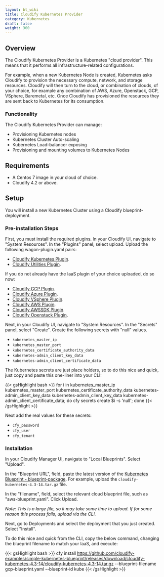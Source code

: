 ```yaml
---
layout: bt_wiki
title: Cloudify Kubernetes Provider
category: Kubernetes
draft: false
weight: 300
---
```


## Overview

The Cloudify Kubernetes Provider is a Kubernetes "cloud provider". This means that it performs all infrastructure-related configurations.

For example, when a new Kubernetes Node is created, Kubernetes asks Cloudify to provision the necessary compute, network, and storage resources. Cloudify will then turn to the cloud, or combination of clouds, of your choice, for example any combination of AWS, Azure, Openstack, GCP, VSphere, Baremetal, etc. Once Cloudify has provisioned the resources they are sent back to Kubernetes for its consumption.


### Functionality

The Cloudify Kubernetes Provider can manage:

* Provisioning Kubernetes nodes
* Kubernetes Cluster Auto-scaling
* Kubernetes Load-balancer exposing
* Provisioning and mounting volumes to Kubernetes Nodes

## Requirements


* A Centos 7 image in your cloud of choice.
* Cloudify 4.2 or above.


## Setup

You will install a new Kubernetes Cluster using a Cloudify blueprint-deployment.

### Pre-installation Steps

First, you must install the required plugins. In your Cloudify UI, navigate to "System Resources". In the "Plugins" panel, select upload. Upload the following wagon-plugin.yaml pairs:

* [Cloudify Kubernetes Plugin](https://github.com/cloudify-incubator/cloudify-kubernetes-plugin/releases).
* [Cloudify Utilities Plugin](https://github.com/cloudify-incubator/cloudify-utilities-plugin/releases).


If you do not already have the IaaS plugin of your choice uploaded, do so now:

* [Cloudify GCP Plugin](https://github.com/cloudify-cosmo/cloudify-gcp-plugin/releases).
* [Cloudify Azure Plugin](https://github.com/cloudify-incubator/cloudify-azure-plugin/releases).
* [Cloudify VSphere Plugin](https://github.com/cloudify-cosmo/cloudify-vsphere-plugin/releases).
* [Cloudify AWS Plugin](https://github.com/cloudify-cosmo/cloudify-aws-plugin/releases).
* [Cloudify AWSSDK Plugin](https://github.com/cloudify-incubator/cloudify-awssdk-plugin/releases).
* [Cloudify Openstack Plugin](https://github.com/cloudify-cosmo/cloudify-openstack-plugin/releases).


Next, in your Cloudify UI, navigate to "System Resources". In the "Secrets" panel, select "Create". Create the following secrets with "null" values.

* `kubernetes_master_ip`
* `kubernetes_master_port`
* `kubernetes_certificate_authority_data`
* `kubernetes-admin_client_key_data`
* `kubernetes-admin_client_certificate_data`

The Kubernetes secrets are just place holders, so to do this nice and quick, just copy and paste this one-liner into your CLI:

{{< gsHighlight  bash  >}}
for i in kubernetes_master_ip kubernetes_master_port kubernetes_certificate_authority_data kubernetes-admin_client_key_data kubernetes-admin_client_key_data kubernetes-admin_client_certificate_data; do cfy secrets create $i -s 'null'; done
{{< /gsHighlight >}}

Next add the real values for these secrets:

* `cfy_password`
* `cfy_user`
* `cfy_tenant`


### Installation

In your Cloudify Manager UI, navigate to "Local Blueprints". Select "Upload".

In the "Blueprint URL", field, paste the latest version of the [Kubernetes Blueprint - blueprint-package](https://github.com/cloudify-examples/simple-kubernetes-blueprint/releases). For example, upload the `cloudify-kubernetes-4.3-14.tar.gz` file.

In the "filename", field, select the relevant cloud blueprint file, such as "aws-blueprint.yaml". Click Upload.

_Note: This is a large file, so it may take some time to upload. If for some reason this process fails, upload via the CLI._

Next, go to Deployments and select the deployment that you just created. Select "Install".

To do this nice and quick from the CLI, copy the below command, changing the blueprint filename to match your IaaS, and execute:

{{< gsHighlight  bash  >}}
cfy install https://github.com/cloudify-examples/simple-kubernetes-blueprint/releases/download/cloudify-kubernetes-4.3-14/cloudify-kubernetes-4.3-14.tar.gz --blueprint-filename gcp-blueprint.yaml --blueprint-id kube
{{< /gsHighlight >}}
